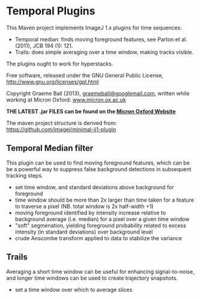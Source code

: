Temporal Plugins
================

This Maven project implements ImageJ 1.x plugins for time sequences:

* Temporal median: finds moving foreground features, see
    Parton et al. (2011), JCB 194 (1): 121.
* Trails: does simple averaging over a time window, making tracks visible.

The plugins ought to work for hyperstacks.

Free software, released under the GNU General Public License,
http://www.gnu.org/licenses/gpl.html

Copyright Graeme Ball (2013), graemeball@googlemail.com,
written while working at Micron Oxford: www.micron.ox.ac.uk

**THE LATEST .jar FILES can be found on the [Micron Oxford Website](http://www.micron.ox.ac.uk/microngroup/software/Temporal_plugins.jar)**

The maven project structure is derived from:
  https://github.com/imagej/minimal-ij1-plugin

Temporal Median filter
----------------------

This plugin can be used to find moving foreground features, which can be
be a powerful way to suppress false background detections in subsequent
tracking steps.

* set time window, and standard deviations above background for foreground
* time window should be more than 2x larger than time taken for a feature
    to traverse a pixel (NB. total window is 2x half-width +1)
* moving foreground identified by intensity increase relative to background
    average (i.e. median) for a pixel over a given time window
* "soft" segmenation, yielding foreground probability related to excess
    intensity (in standard deviations) over background level
* crude Anscombe transform applied to data to stabilize the variance

Trails
------

Averaging a short time window can be useful for enhancing signal-to-noise,
and longer time windows can be used to create trajectory snapshots.

* set a time window over which to average slices
